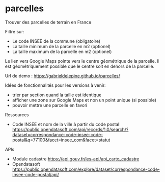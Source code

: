 # parcelles
Trouver des parcelles de terrain en France


Filtre sur:
- Le code INSEE de la commune (obligatoire)
- La taille minimum de la parcelle en m2 (optionel)
- La taille maximum de la parcelle en m2 (optionel)


Le lien vers Google Maps pointe vers le centre géométrique de la parcelle. Il est géométriquement possible que le centre soit en dehors de la parcelle.


Url de demo : https://gabrieldelepine.github.io/parcelles/


Idées de fonctionnalités pour les versions à venir:
- trier par section quand la taille est identique
- afficher une zone sur Google Maps et non un point unique (si possible)
- pouvoir mettre une parcelle en favori


Ressources
- Code INSEE et nom de la ville à partir du code postal https://public.opendatasoft.com/api/records/1.0/search/?dataset=correspondance-code-insee-code-postal&q=77100&facet=insee_com&facet=statut


APIs
- Module cadastre https://api.gouv.fr/les-api/api_carto_cadastre
- Opendatasoft https://public.opendatasoft.com/explore/dataset/correspondance-code-insee-code-postal/api/
